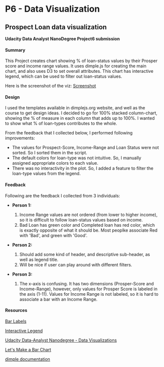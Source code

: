 # P6 - Data Visualization
## Prospect Loan data visualization
**Udacity Data Analyst NanoDegree Project6 submission**


#### Summary
This Project creates chart showing % of loan-status values by their Prosper score and income range values. 
It uses dimple.js for creating the main chart, and also uses D3 to set overall attributes.  This chart has interactive legend, which can be used to filter out loan-status values.

Here is the screenshot of the viz:
[Screenshot](Capture.PNG)

#### Design

I used the templates available in dimplejs.org website, and well as the course to get design ideas. I decided to go for 100% stacked column-chart, showing the % of measure in each column that adds up to 100%. I wanted to show what % of loan-types contributes to the whole. 

From the feedback that I collected below, I performed following improvements:
* The values for Prospect-Score, Income-Range and Loan Status were not sorted. So I sorted them in the script.
* The default colors for loan-type was not intuitive. So, I manually assigned appropriate colors to each value.
*  There was no interactivity in the plot. So, I added a feature to filter the loan-type values from the legend.


#### Feedback
Following are the feedback I collected from 3 individuals:
 * **Person 1:** 
 	1) Income Range values are not ordered (from lower to higher income), so it is difficult to follow loan-status values based on income.
    2) Bad Loan has green color and Completed loan has red color, which is exactly opposite of what it should be. Most peoplke associate Red with 'Bad', and green with 'Good'.
    
* **Person 2:**
	1) Should add some kind of header, and descriptive sub-header, as well as legend title.
    2) Will be nice if user can play around with different filters.
    
* **Person 3:**
	1) The x-axis is confusing. It has two dimensions (Prosper-Score and Income-Range), however, only values for Prosper Score is labeled in the axis (1-11). Values for Income Range is not labeled, so it is hard to associate a bar with an Income Range. 
    

#### Resources

[Bar Labels](http://dimplejs.org/advanced_examples_viewer.html?id=advanced_bar_labels)

[Interactive Legend](http://dimplejs.org/advanced_examples_viewer.html?id=advanced_interactive_legends)

[Udacity Data-Analyst Nanodegree - Data Visualizations](https://classroom.udacity.com/nanodegrees/nd002/parts/00213454010)

[Let's Make a Bar Chart](https://bost.ocks.org/mike/bar/3/)

[dimple documentation](https://github.com/PMSI-AlignAlytics/dimple/wiki)






 